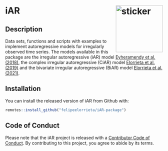 # iAR <img src="https://felipeelorrieta.github.io/research/logo_iAR_hex.png" width=150 align="right" alt="sticker"/>

## Description

Data sets, functions and scripts with examples to implement autoregressive models for irregularly observed time series. The models available in this package are the irregular autoregressive (iAR) model [Eyheramendy et al.(2018)](https://doi.org/10.1093/mnras/sty2487), the complex irregular autoregressive (CiAR) model [Elorrieta et al.(2019)](https://doi.org/10.1051/0004-6361/201935560) and the bivariate irregular autoregressive (BiAR) model [Elorrieta et al.(2021)](https://doi.org/10.1093/mnras/stab1216).

## Installation

You can install the released version of iAR from Github with:

``` r
remotes::install_github("felipeelorrieta/iAR-package")
```

## Code of Conduct
  
Please note that the iAR project is released with a [Contributor Code of Conduct](https://contributor-covenant.org/version/2/0/CODE_OF_CONDUCT.html). By contributing to this project, you agree to abide by its terms.
